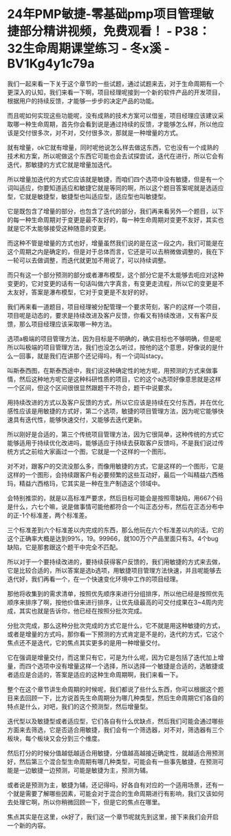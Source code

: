 # 24年PMP敏捷-零基础pmp项目管理敏捷部分精讲视频，免费观看！ - P38：32生命周期课堂练习 - 冬x溪 - BV1Kg4y1c79a

我们一起来看一下关于这个章节的一些试题，通过试题来去，对于生命周期有一个更深入的认知，我们来看一下啊，项目经理呢接到一个新的软件产品的开发项目，根据用户的持续反馈，才能够一步步的决定产品的功能。

而且呢如何实现这些功能呢，没有成熟的技术方案可以借鉴，项目经理应该建议采取哪一种生命周期，首先你会看到说是通过持续的反馈，才能够怎么样，所以他应该是交付很多次，对不对，交付很多次，那就是一种增量的方式。

就有增量，ok它就有增量，同时呢他说怎么样去做这东西，它也没有一个成熟的技术和方案，所以呢做这个东西它可能也会去试探尝试，迭代在进行，所以它会有迭代，那敏捷的方式它就是增量加迭代。

所以增量加迭代的方式它应该就是敏捷，而咱们四个选项中没有敏捷，但是有一个词叫适应，你要知道适应和敏捷它就是等同的啊，所以这个题目答案呢就是选适应型，它就是敏捷型，敏捷型也叫适应型，适应型也叫敏捷型。

它是既包含了增量的部分，也包含了迭代的部分，我们再来看另外一个题目，以下的每一种生命周期对于变更是最不友好的，每一种生命周期对变更不友好，其实也就是它不太能够接受这种随意的变更。

而这种不管是增量的方式也好，增量虽然我们说的是在这一段之内，我们可能是在这个周期之内是确定的，但是对于总体而言，它还是可以去稍微做调整的，我在下一轮可以去做调整，而迭代就更加不用说了，可以持续调整。

而只有这一个部分预测的部分或者瀑布模型，这个部分它是不太能够去呃应对这种变更的，它对变更的话有一句话叫做六字真言，有变更走流程，所以它的变更是不太友好，答案是瀑布模型，它对于变更是不友好的好。

我们再来看一道题目，项目经理被分配管理一个要求苛刻，客户的这样一个项目，项目呢是动态的，要求是持续改进及客户反馈，你看又有持续改进，又有客户反馈，那么项目经理应该采取哪一种方法。

选项a极端的项目管理方法，因为目标是不明确的，确实目标也不够明确，但是呢所以叫极端的项目管理方法，我们也没怎么听过，按他的这个意思，好像说的是什么一回事，就是我们在讲那个还记得吗，有一个词叫stacy。

叫斯泰西图，在斯泰西途中，我们说这种确定性的地方呢，用预测的方式来做事情，然后这种地方呢它是这种科研性质的项目，它的这个a选项好像意思就是这样一个区间，但这个区间很很显然跟题干不符合，题干中说要求。

用持续改进的方式以及客户反馈的方式，所以它应该是持续在交付东西，并在优化感性应该是用敏捷的方式好，第二个选项，敏捷的项目管理方法，因为呢它能够快速具有迭代性，能够快速交付，又能够去迭代更新。

所以刚好是合适的，第三个传统项目管理方法，因为它很简单，这种传统的方式它能够适用于持续优化改进吗，能够适应于持续去获取客户反馈吗，不是我们说过传统方式之前给大家画过一个图，它就是一个这样的一个图形。

对不对，跟客户的交流没那么多，而像用敏捷的方式，它是这样的一个图形，它是这样的一个图形，会持续跟客户有必要频繁的这些互动好，最后一个叫精益六西格玛，精益六西格玛，它其实是一种在生产制造这个领域中。

会特别推崇的，就是以高标准严要求，然后目标可能会是按照零缺陷，用667个码是什么，六七个嘛，说是做事情可能他都符合一个叫正态分布，然后在正态分布中的正-1个标准差，两个标准差。

三个标准差到六个标准差以内完成的东西，那么他玩在六个标准差以内的话，它的这个正确率大概是达到99%，19。99966，就100万个产品里面只有3。4个bug缺陷，它是那套跟这个题干中完全不匹配。

所以对于一个要持续改进的，要持续获得客户反馈的，我们用敏捷的方式来去做，它是比较合适的，所以答案是选b选项，用敏捷项目管理方法快速，并且呢能够去迭代好，我们再看一个，在一个快速变化环境中工作的项目经理。

那他将收集到的需求清单，按照优先顺序来进行分组排序，所以他已经是按照优先顺序来排序了啊，按他价值来进行排序，让优先级最高的可交付成果在3~4周内完成，其实也就是告诉你，他已经在按照分批次完成。

分批次完成，那么这种分批次完成的方式它是什么，它不就是用这种敏捷的方式，或者是增量的方式吗，那你看一下预测的方式肯定是不是的，迭代的方式，它这个焦点还不是迭代，它的焦点其实更多的是用一种增量交付。

它在强调是增量交付，而这里只有它，可是为什么呢，因为它是包括了迭代加上增量，而四个选项中没有增量这样一个选择，所以选择一个敏捷是合适的，选敏捷或者适应是合适的，答案是适应的这种生命周期啊，我们来看一下。

整个在这个章节讲生命周期的时候呢，我们都说了些什么东西，你可以根据这个题目来去回顾一下，比方说首先生命周期分为哪几种类型，然后生命周期它们各自的特点是什么，对吧，我们的这个预测型，然后增量型。

迭代型以及敏捷型或者适应型，它们各自有什么优缺点，然后我们可能会通过哪些方面来去筛选，它是否适合用敏捷，我们会有一个筛选器，对不对，筛选器有三个板块，每个板块又会分到三个维度。

然后打分的时候分值越低越适合用敏捷，分值越高越接近确定性，就越适合用预测好，然后第三个混合型生命周期有哪几种类型，可能会有一些事先敏捷，在预测可能是一边敏捷一边预测，可能是敏捷为主，预测为辅。

或者说是预测为主，敏捷为辅，还记得吗，好各自有对应的一个适用场景，还有一个就是需要了解哪些因素，可能会对于混合的生命周期进行有影响，我们又该如何去处理它啊，所以你稍微回顾一下，但是它的焦点在哪里。

焦点其实是在这里，ok好了，我们这一个章节呢就先到这里，接下来我们会开启一个新的内容。